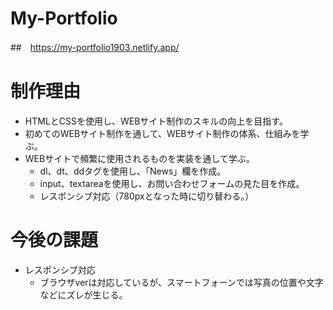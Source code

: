 # My-Portfolio

##　https://my-portfolio1903.netlify.app/



# 制作理由
- HTMLとCSSを使用し、WEBサイト制作のスキルの向上を目指す。
- 初めてのWEBサイト制作を通して、WEBサイト制作の体系、仕組みを学ぶ。
- WEBサイトで頻繁に使用されるものを実装を通して学ぶ。
  - dl、dt、ddタグを使用し、「News」欄を作成。
  - input、textareaを使用し、お問い合わせフォームの見た目を作成。
  - レスポンシブ対応（780pxとなった時に切り替わる。）

# 今後の課題
- レスポンシブ対応
  - ブラウザverは対応しているが、スマートフォーンでは写真の位置や文字などにズレが生じる。

